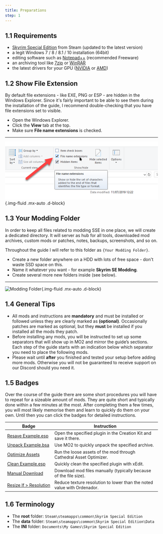 ```yaml
---
title: Preparations
step: 1
---
```

## 1.1 Requirements

- [Skyrim Special Edition](http://store.steampowered.com/app/489830/The_Elder_Scrolls_V_Skyrim_Special_Edition/) from Steam (updated to the latest version)
- a legit Windows 7 / 8 / 8.1 / 10 installation (64bit)
- editing software such as [Notepad++](https://notepad-plus-plus.org/) (recommended Freeware)
- an archiving tool like [7zip](http://www.7-zip.org/download.html) or [WinRAR](https://www.win-rar.com/start.html?&L=0)
- the latest drivers for your GPU ([NVIDIA](http://www.nvidia.com/Download/index.aspx) or [AMD](https://support.amd.com/en-us/download))

## 1.2 Show File Extension

By default file extensions - like EXE, PNG or ESP - are hidden in the Windows Explorer. Since it's fairly important to be able to see them during the installation of the guide, I recommend double-checking that you have file extensions set to visible.

- Open the Windows Explorer.
- Click the **View** tab at the top.
- Make sure **File name extensions** is checked.

---

![File Extensions Visible](file_extensions_visible.png "File Extensions Visible"){.img-fluid .mx-auto .d-block}

## 1.3 Your Modding Folder

In order to keep all files related to modding SSE in one place, we will create a dedicated directory. It will server as hub for all tools, downloaded mod archives, custom mods or patches, notes, backups, screenshots, and so on.

Throughout the guide I will refer to this folder as `{Your Modding Folder}`.

- Create a new folder anywhere on a HDD with lots of free space - don't waste SSD space on this.
- Name it whatever you want - for example **Skyrim SE Modding**.
- Create several more new folders inside (see below).

---

![Modding Folder](/media/core/step_01/modding_folder.png "Modding Folder"){.img-fluid .mx-auto .d-block}

## 1.4 General Tips

- All mods and instructions are **mandatory** and must be installed or followed unless they are clearly marked as **(optional)**. Occasionally patches are marked as optional, but they **must** be installed if you installed all the mods they patch.
- Before installing any mods, you will be instructed to set up some separators that will show up in MO2 and mirror the guide’s sections. Each step of the guide starts with an indication below which separator you need to place the following mods.
- Please wait until **after** you finished and tested your setup before adding more mods. Otherwise you will not be guaranteed to receive support on our Discord should you need it.

## 1.5 Badges

Over the course of the guide there are some short procedures you will have to repeat for a sizeable amount of mods. They are quite short and typically done within a few minutes at the most. After completing them a few times, you will most likely memorise them and learn to quickly do them on your own. Until then you can click the badges for detailed instructions.

| Badge                                                        | Instruction                                                  |
| ------------------------------------------------------------ | ------------------------------------------------------------ |
| <a href="https://prototype.thephoenixflavour.com/instructions/resave_plugin" class="badge badge-primary">Resave Example.esp</a> | Open the specified plugin in the Creation Kit and save it there. |
| <a href="https://prototype.thephoenixflavour.com/instructions/unpack_bsa" class="badge badge-info">Unpack Example.bsa</a> | Use MO2 to quickly unpack the specified archive.             |
| <a href="https://prototype.thephoenixflavour.com/instructions/optimise_assets" class="badge badge-success">Optimize Assets</a> | Run the loose assets of the mod through Cathedral Asset Optimizer. |
| <a href="https://prototype.thephoenixflavour.com/instructions/clean_plugin" class="badge badge-danger">Clean Example.esp</a> | Quickly clean the specified plugin with xEdit.               |
| <a href="https://prototype.thephoenixflavour.com/instructions/manual_download" class="badge badge-warning">Manual Download</a> | Download mod files manually (typically because of the file size). |
| <a href="https://prototype.thephoenixflavour.com/instructions/resize_textures" class="badge badge-dark">Resize If > Resolution</a> | Reduce texture resolution to lower than the noted value with Ordenador. |

## 1.6 Terminology

- The **root** folder: `Steam\steamapps\common\Skyrim Special Edition`
- The **data** folder: `Steam\steamapps\common\Skyrim Special Edition\Data`
- The **INI** folder: `Documents\My Games\Skyrim Special Edition`

